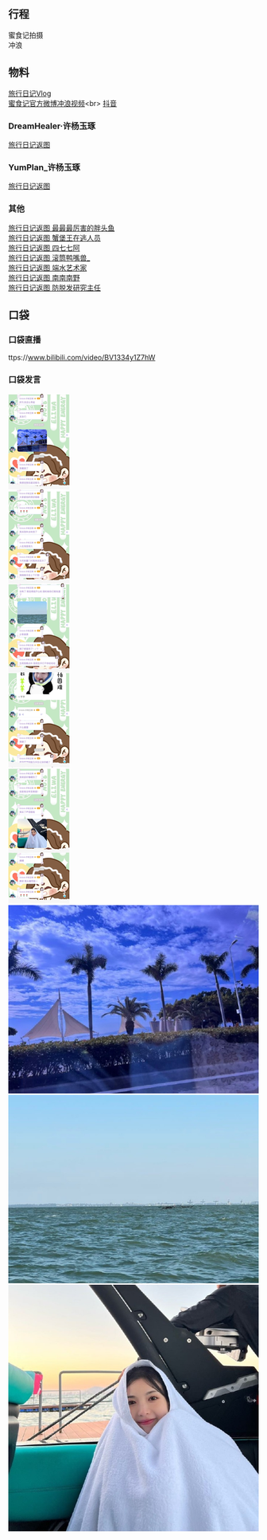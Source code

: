 ## 行程
蜜食记拍摄<br>
冲浪

## 物料
[旅行日记Vlog](https://www.bilibili.com/video/BV1GP4y157KY)<br>
[蜜食记官方微博冲浪视频](https://m.weibo.cn/status/4702057724645310?)<br>
[抖音](https://www.douyin.com/video/7028796315203030302)
### DreamHealer·许杨玉琢
[旅行日记返图](https://weibo.com/6375088879/L0OTYjaSP)<br>
### YumPlan_许杨玉琢
[旅行日记返图](https://weibo.com/7335378002/L0OTA6yJl)<br>
### 其他
[旅行日记返图 最最最厉害的胖头鱼](https://weibo.com/2321954085/L0OWLqoK7)<br>
[旅行日记返图 蟹堡王在逃人员](https://weibo.com/2301831071/L0P4DzvUX)<br>
[旅行日记返图 四七七阿](https://weibo.com/5873762247/L0P7R8FWx)<br>
[旅行日记返图 滚筒鸭嘴兽_](https://weibo.com/5857893547/L0PND5Kyh)<br>
[旅行日记返图 端水艺术家](https://weibo.com/6623133471/L0PQEmOWP)<br>
[旅行日记返图 南南南野](https://weibo.com/3558326974/L0R42ggSH)<br>
[旅行日记返图 防脱发研究主任](https://weibo.com/7702414407/L0TgCbfQk)<br>
## 口袋
### 口袋直播
ttps://www.bilibili.com/video/BV1334y1Z7hW
### 口袋发言
![口袋发言](./pocket48/imgs/messages1.jpeg)<br>
![口袋发言](./pocket48/imgs/P1.jpeg)<br>
![口袋发言](./pocket48/imgs/P2.jpeg)<br>
![口袋发言](./pocket48/imgs/P3.jpeg)<br>


